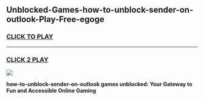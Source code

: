 
## Unblocked-Games-how-to-unblock-sender-on-outlook-Play-Free-egoge
<h3>
<a href="https://premium76.site?title=how-to-unblock-sender-on-outlook&ref=23A">CLICK TO PLAY</a></h3>
<hr>

<h3>
<a href="https://premium76.site?title=how-to-unblock-sender-on-outlook&ref=23A">CLICK 2 PLAY</a>
  
</h3>

<a href="https://premium76.site?title=how-to-unblock-sender-on-outlook&ref=23A"><img src="https://clearcache.store/games.png"></a>


**how-to-unblock-sender-on-outlook games unblocked: Your Gateway to Fun and Accessible Online Gaming**
